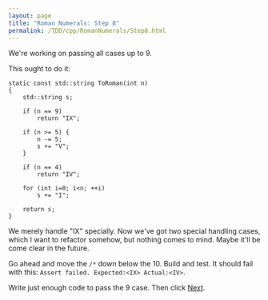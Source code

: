 ```yaml
---
layout: page
title: "Roman Numerals: Step 8"
permalink: /TDD/cpp/RomanNumerals/Step8.html
---
```


We're working on passing all cases up to 9. 

This ought to do it:
```
static const std::string ToRoman(int n)
{
	std::string s;

	if (n == 9)
		return "IX";

	if (n >= 5) {
		n -= 5;
		s += "V";
	}

	if (n == 4)
		return "IV";

	for (int i=0; i<n; ++i)
		s += "I";

	return s;
}
```

We merely handle "IX" specially. Now we've got two special handling cases, which I want to refactor somehow, but nothing comes to mind. Maybe it'll be come clear in the future.

Go ahead and move the ```/*``` down below the 10. Build and test.  It should fail with this: ```Assert failed. Expected:<IX> Actual:<IV>```. 

Write just enough code to pass the 9 case. Then click [Next](Step9.html).
